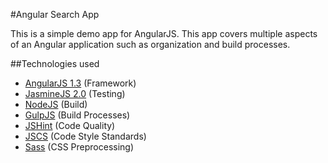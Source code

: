#Angular Search App

This is a simple demo app for AngularJS. This app covers multiple aspects of an Angular
application such as organization and build processes.

##Technologies used

- [AngularJS 1.3](https://angularjs.org/) (Framework)
- [JasmineJS 2.0](http://jasmine.github.io/2.0/introduction.html) (Testing)
- [NodeJS](http://nodejs.org/)  (Build)
- [GulpJS](http://gulpjs.com/)  (Build Processes)
- [JSHint](http://jshint.com/)  (Code Quality)
- [JSCS](https://github.com/jscs-dev/grunt-jscs)  (Code Style Standards)
- [Sass](http://sass-lang.com/) (CSS Preprocessing)
